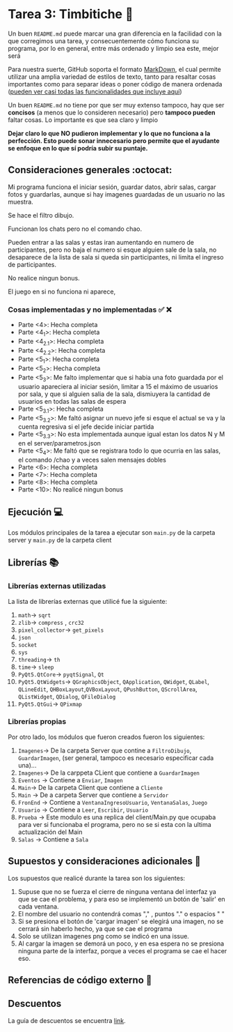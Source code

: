 # Tarea 3: Timbitiche :school_satchel:


Un buen ```README.md``` puede marcar una gran diferencia en la facilidad con la que corregimos una tarea, y consecuentemente cómo funciona su programa, por lo en general, entre más ordenado y limpio sea este, mejor será 

Para nuestra suerte, GitHub soporta el formato [MarkDown](https://es.wikipedia.org/wiki/Markdown), el cual permite utilizar una amplia variedad de estilos de texto, tanto para resaltar cosas importantes como para separar ideas o poner código de manera ordenada ([pueden ver casi todas las funcionalidades que incluye aquí](https://github.com/adam-p/markdown-here/wiki/Markdown-Cheatsheet))

Un buen ```README.md``` no tiene por que ser muy extenso tampoco, hay que ser **concisos** (a menos que lo consideren necesario) pero **tampoco pueden** faltar cosas. Lo importante es que sea claro y limpio 

**Dejar claro lo que NO pudieron implementar y lo que no funciona a la perfección. Esto puede sonar innecesario pero permite que el ayudante se enfoque en lo que sí podría subir su puntaje.**

## Consideraciones generales :octocat:

Mi programa funciona el iniciar sesión, guardar datos, abrir salas, cargar fotos y guardarlas, aunque si hay imagenes guardadas de un usuario no las muestra.

Se hace el filtro dibujo.

Funcionan los chats pero no el comando chao.

Pueden entrar a las salas y estas iran aumentando en numero de participantes, pero no baja el numero si esque alguien sale de la sala, no desaparece de la lista de sala si queda sin participantes, ni limita
el ingreso de participantes.


No realice ningun bonus.


El juego en si no funciona ni aparece,

### Cosas implementadas y no implementadas :white_check_mark: :x:

* Parte <4<sub></sub>>: Hecha completa
* Parte <4<sub>1</sub>>: Hecha completa
* Parte <4<sub>2.1</sub>>: Hecha completa
* Parte <4<sub>2.2</sub>>: Hecha completa
* Parte <5<sub>1</sub>>: Hecha completa
* Parte <5<sub>2</sub>>: Hecha completa
* Parte <5<sub>3</sub>>: Me falto implementar que si habia una foto guardada por el usuario apareciera al iniciar sesión, limitar a 15 el máximo de usuarios por sala, y que si alguien salia de la sala, dismiuyera la cantidad de usuarios en todas las salas de espera
* Parte <5<sub>3.1</sub>>: Hecha completa
* Parte <5<sub>3.2</sub>>: Me faltó asignar un nuevo jefe si esque el actual se va y la cuenta regresiva si el jefe decide iniciar partida
* Parte <5<sub>3.3</sub>>: No esta implementada aunque igual estan los datos N y M en el server/parametros.json
* Parte <5<sub>4</sub>>: Me faltó que se registrara todo lo que ocurria en las salas, el comando /chao y a veces salen mensajes dobles
* Parte <6<sub></sub>>: Hecha completa
* Parte <7<sub></sub>>: Hecha completa
* Parte <8<sub></sub>>: Hecha completa
* Parte <10<sub></sub>>: No realicé ningun bonus



## Ejecución :computer:
Los módulos principales de la tarea a ejecutar son  ```main.py``` de la carpeta server y ```main.py``` de la carpeta client


## Librerías :books:
### Librerías externas utilizadas
La lista de librerías externas que utilicé fue la siguiente:

1. ```math```-> ```sqrt```
2. ```zlib```-> ```compress``` , ```crc32```
3. ```pixel_collector```-> ```get_pixels``` 
4. ```json```
5. ```socket```
6. ```sys```
7. ```threading```-> ```th```
8. ```time```-> ```sleep```
9. ```PyQt5.QtCore```-> ```pyqtSignal```, ```Qt```
10. ```PyQt5.QtWidgets```-> ```QGraphicsObject```, ```QApplication```, ```QWidget```, ```QLabel```, ```QLineEdit```, ```QHBoxLayout```,```QVBoxLayout```, ```QPushButton```, ```QScrollArea```, ```QListWidget```, ```QDialog```, ```QFileDialog```
11. ```PyQt5.QtGui```-> ```QPixmap```

### Librerías propias
Por otro lado, los módulos que fueron creados fueron los siguientes:

1. ```Imagenes```-> De la carpeta Server que contine a ```FiltroDibujo```, ```GuardarImagen```, (ser general, tampoco es necesario especificar cada una)...
2. ```Imagenes```-> De la carppeta CLient que contiene a ```GuardarImagen```
3. ```Eventos``` -> Contiene a ```Enviar```, ```Imagen```
4. ```Main```-> De la carpeta Client que contiene a ```Cliente```
5. ```Main``` -> De a carpeta Server que contiene a ```Servidor```
6. ```FronEnd``` -> Contiene a ```VentanaIngresoUsuario```, ```VentanaSalas```, ```Juego```
7. ```Usuario``` -> Contiene a ```Leer```, ```Escribir```, ```Usuario```
8. ```Prueba``` -> Este modulo es una replica del client/Main.py que ocupaba para ver si funcionaba el programa, pero no se si esta con la ultima actualización del Main
9. ```Salas``` -> Contiene a ```Sala```


## Supuestos y consideraciones adicionales :thinking:
Los supuestos que realicé durante la tarea son los siguientes:

1. Supuse que no se fuerza el cierre de ninguna ventana del interfaz ya que se cae el problema, y para eso se implementó un botón de 'salir' en cada ventana.
2. El nombre del usuario no contendrá comas "," , puntos "." o espacios " "
3. Si se presiona el botón de 'cargar imagen' se elegirá una imagen, no se cerrará sin haberlo hecho, ya que se cae el programa
4. Solo se utilizan imagenes png como se indicó en una issue.
5. Al cargar la imagen se demorá un poco, y en esa espera no se presiona ninguna parte de la interfaz, porque a veces el programa se cae el hacer eso.

## Referencias de código externo :book:


## Descuentos
La guía de descuentos se encuentra [link](https://github.com/IIC2233/syllabus/blob/master/Tareas/Descuentos.md).